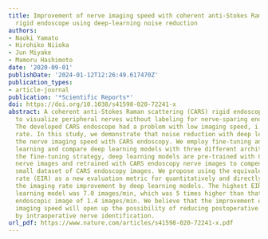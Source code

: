 ```yaml
---
title: Improvement of nerve imaging speed with coherent anti-Stokes Raman scattering
  rigid endoscope using deep-learning noise reduction
authors:
- Naoki Yamato
- Hirohiko Niioka
- Jun Miyake
- Mamoru Hashimoto
date: '2020-09-01'
publishDate: '2024-01-12T12:26:49.617470Z'
publication_types:
- article-journal
publication: '*Scientific Reports*'
doi: https://doi.org/10.1038/s41598-020-72241-x
abstract: A coherent anti-Stokes Raman scattering (CARS) rigid endoscope was developed
  to visualize peripheral nerves without labeling for nerve-sparing endoscopic surgery.
  The developed CARS endoscope had a problem with low imaging speed, i.e. low imaging
  rate. In this study, we demonstrate that noise reduction with deep learning boosts
  the nerve imaging speed with CARS endoscopy. We employ fine-tuning and ensemble
  learning and compare deep learning models with three different architectures. In
  the fine-tuning strategy, deep learning models are pre-trained with CARS microscopy
  nerve images and retrained with CARS endoscopy nerve images to compensate for the
  small dataset of CARS endoscopy images. We propose using the equivalent imaging
  rate (EIR) as a new evaluation metric for quantitatively and directly assessing
  the imaging rate improvement by deep learning models. The highest EIR of the deep
  learning model was 7.0 images/min, which was 5 times higher than that of the raw
  endoscopic image of 1.4 images/min. We believe that the improvement of the nerve
  imaging speed will open up the possibility of reducing postoperative dysfunction
  by intraoperative nerve identification.
url_pdf: https://www.nature.com/articles/s41598-020-72241-x.pdf
---
```

